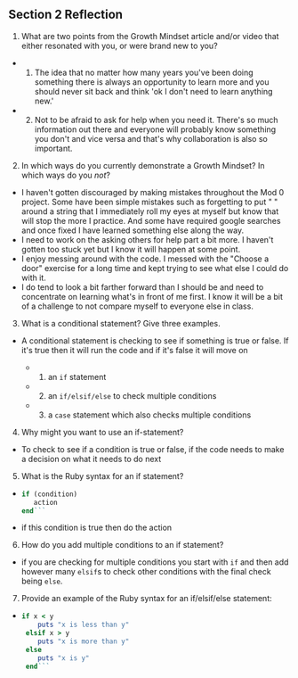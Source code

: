 ## Section 2 Reflection

1. What are two points from the Growth Mindset article and/or video that either resonated with you, or were brand new to you?

  - 1. The idea that no matter how many years you've been doing something there is always an opportunity to learn more and you should never sit back and think 'ok I don't need to learn anything new.'
  - 2. Not to be afraid to ask for help when you need it. There's so  much information out there and everyone will probably know something you don't and vice versa and that's why collaboration is also so important.

2. In which ways do you currently demonstrate a Growth Mindset? In which ways do you _not_?
  - I haven't gotten discouraged by making mistakes throughout the Mod 0 project. Some have been simple mistakes such as forgetting to put " " around a string that I immediately roll my eyes at myself but know that will stop the more I practice. And some have required google searches and once fixed I have learned something else along the way.
  - I need to work on the asking others for help part a bit more. I haven't gotten too stuck yet but I know it will happen at some point.
  - I enjoy messing around with the code. I messed with the "Choose a door" exercise for a long time and kept trying to see what else I could do with it.
  - I do tend to look a bit farther forward than I should be and need to concentrate on learning what's in front of me first. I know it will be a bit of a challenge to not compare myself to everyone else in class.

3. What is a conditional statement? Give three examples.
  - A conditional statement is checking to see if something is true or false. If it's true then it will run the code and if it's false it will move on

    - 1. an `if` statement
    - 2. an `if/elsif/else` to check multiple conditions
    - 3. a `case` statement which also checks multiple conditions

4. Why might you want to use an if-statement?
  - To check to see if a condition is true or false, if the code needs to make a decision on what it needs to do next

5. What is the Ruby syntax for an if statement?
  - ```ruby
    if (condition)
       action
    end```
  - if this condition is true then do the action

6. How do you add multiple conditions to an if statement?
  - if you are checking for multiple conditions you start with `if` and then add however many `elsif`s to check other conditions with the final check being `else`.

7. Provide an example of the Ruby syntax for an if/elsif/else statement:
  - ```ruby
    if x < y
        puts "x is less than y"
     elsif x > y
        puts "x is more than y"
     else
        puts "x is y"
     end```
